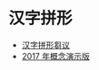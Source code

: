 # 汉字拼形
* [汉字拼形芻议](proposal.md)
* [2017 年概念演示版](https://github.com/accelon/hzpx/releases/download/legacy2017/hzpx-2017.zip)
